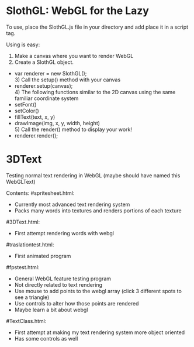 # SlothGL: WebGL for the Lazy
To use, place the SlothGL.js file in your directory and add place it in a script tag.

Using is easy:<br />
1) Make a canvas where you want to render WebGL <br />
2) Create a SlothGL object. <br />
- var renderer = new SlothGL();
<br />3) Call the setup() method with your canvas <br />
- renderer.setup(canvas);
<br />4) The following functions similar to the 2D canvas using the same familiar coordinate system <br />
- setFont()
- setColor()
- fillText(text, x, y)
- drawImage(img, x, y, width, height)
<br />5) Call the render() method to display your work! <br />
- renderer.render();

# 3DText
Testing normal text rendering in WebGL
(maybe should have named this WebGLText)

Contents:
#spritesheet.html:
- Currently most advanced text rendering system
- Packs many words into textures and renders portions of each texture


#3DText.html:
- First attempt rendering words with webgl


#traslationtest.html:
- First animated program


#fpstest.html:
- General WebGL feature testing program
- Not directly related to text rendering
- Use mouse to add points to the webgl array
    (click 3 different spots to see a triangle)
- Use controls to alter how those points are rendered
- Maybe learn a bit about webgl


#TextClass.html:
- First attempt at making my text rendering system more object oriented
- Has some controls as well
